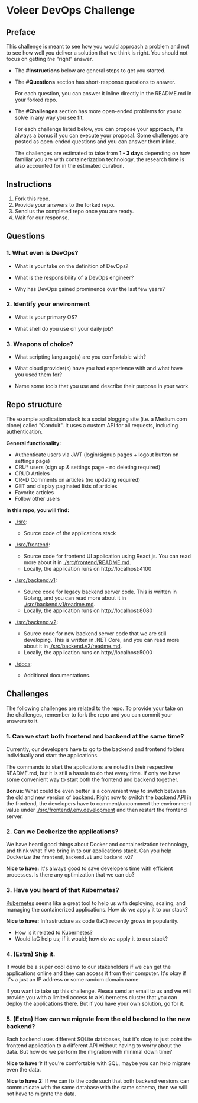 # Voleer DevOps Challenge

## Preface

This challenge is meant to see how you would approach a problem and not to see
how well you deliver a solution that we think is right. You should not focus on
getting _the_ "right" answer.

- The **#Instructions** below are general steps to get you started.

- The **#Questions** section has short-response questions to answer.

  For each question, you can answer it inline directly in the README.md in your forked repo.

- The **#Challenges** section has more open-ended problems for you to solve in
  any way you see fit.

  For each challenge listed below, you can propose your approach, it's always a
  bonus if you can execute your proposal. Some challenges are posted as open-ended
  questions and you can answer them inline.

  The challenges are estimated to take from **1 - 3 days** depending on how familiar
  you are with containerization technology, the research time is also accounted for in the
  estimated duration.

## Instructions

1. Fork this repo.
2. Provide your answers to the forked repo.
3. Send us the completed repo once you are ready.
4. Wait for our response.

## Questions

### 1. What even is DevOps?

- What is your take on the definition of DevOps?

- What is the responsibility of a DevOps engineer?

- Why has DevOps gained prominence over the last few years?

### 2. Identify your environment

- What is your primary OS?

- What shell do you use on your daily job?

### 3. Weapons of choice?

- What scripting language(s) are you comfortable with?

- What cloud provider(s) have you had experience with and what have you used them for?

- Name some tools that you use and describe their purpose in your work.

## Repo structure

The example application stack is a social blogging site (i.e. a Medium.com clone) called "Conduit". It uses a custom API for all requests, including authentication.

**General functionality:**

- Authenticate users via JWT (login/signup pages + logout button on settings page)
- CRU\* users (sign up & settings page - no deleting required)
- CRUD Articles
- CR\*D Comments on articles (no updating required)
- GET and display paginated lists of articles
- Favorite articles
- Follow other users

**In this repo, you will find:**

- [./src](./src):

  - Source code of the applications stack

- [./src/frontend](./src/frontend):

  - Source code for frontend UI application using React.js. You can read more about it in [./src/frontend/README.md](./src/frontend/README.md).
  - Locally, the application runs on http://localhost:4100

- [./src/backend.v1](./src/backend.v1):

  - Source code for legacy backend server code. This is written in Golang, and you can read more about it in [./src/backend.v1/readme.md](./src/backend.v1/readme.md).
  - Locally, the application runs on http://localhost:8080

- [./src/backend.v2](./src/backend.v2):

  - Source code for new backend server code that we are still developing. This is written in .NET Core, and you can read more about it in [./src/backend.v2/readme.md](./src/backend.v2/readme.md).
  - Locally, the application runs on http://localhost:5000

- [./docs](./docs):
  - Additional documentations.

## Challenges

The following challenges are related to the repo. To provide your take on the
challenges, remember to fork the repo and you can commit your answers to it.

### 1. Can we start both frontend and backend at the same time?

Currently, our developers have to go to the backend and frontend folders individually and start the applications.

The commands to start the applications are noted in their respective README.md, but it is still a hassle to do that every time. If only we have some convenient way to start both the frontend and backend together.

**Bonus:** What could be even better is a convenient way to switch between the old and new
version of backend. Right now to switch the backend API in the frontend, the developers have
to comment/uncomment the environment value under [./src/frontend/.env.development](./src/frontend/.env.development) and then restart the frontend server.

### 2. Can we Dockerize the applications?

We have heard good things about Docker and containerization technology, and think what if
we bring in to our applications stack. Can you help Dockerize the `frontend`, `backend.v1` and `backend.v2`?

**Nice to have:** It's always good to save developers time with efficient processes. Is there any optimization that we can do?

### 3. Have you heard of that Kubernetes?

[Kubernetes](https://kubernetes.io/) seems like a great tool to help us with deploying, scaling, and managing the containerized applications. How do we apply it to our stack?

**Nice to have:** Infrastructure as code (IaC) recently grows in popularity.

- How is it related to Kubernetes?
- Would IaC help us; if it would; how do we apply it to our stack?

### 4. (Extra) Ship it.

It would be a super cool demo to our stakeholders if we can get the applications online and they can access it from their computer. It's okay if it's a just an IP address or some random domain name.

If you want to take up this challenge. Please send an email to us and we will provide you
with a limited access to a Kubernetes cluster that you can deploy the applications there. But if you have your own solution, go for it.

### 5. (Extra) How can we migrate from the old backend to the new backend?

Each backend uses different SQLite databases, but it's okay to just point the frontend
application to a different API without having to worry about the data. But how do we perform
the migration with minimal down time?

**Nice to have 1:** If you're comfortable with SQL, maybe you can help migrate even the data.

**Nice to have 2:** If we can fix the code such that both backend versions can communicate with
the same database with the same schema, then we will not have to migrate the data.
